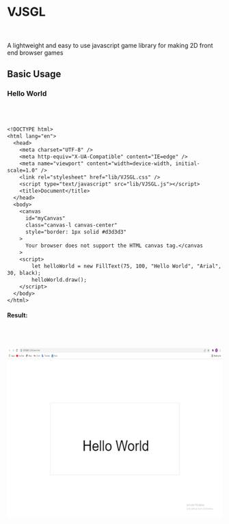 # VJSGL
<br></br>
A lightweight and easy to use javascript game library for making 2D front end browser games

## Basic Usage

### Hello World
<br></br>
```
<!DOCTYPE html>
<html lang="en">
  <head>
    <meta charset="UTF-8" />
    <meta http-equiv="X-UA-Compatible" content="IE=edge" />
    <meta name="viewport" content="width=device-width, initial-scale=1.0" />
    <link rel="stylesheet" href="lib/VJSGL.css" />
    <script type="text/javascript" src="lib/VJSGL.js"></script>
    <title>Document</title>
  </head>
  <body>
    <canvas
      id="myCanvas"
      class="canvas-l canvas-center"        
      style="border: 1px solid #d3d3d3"
    >
      Your browser does not support the HTML canvas tag.</canvas
    >
    <script>
        let helloWorld = new FillText(75, 100, "Hello World", "Arial", 30, black);
        helloWorld.draw();
    </script>
  </body>
</html>
```
#### Result:
<br></br>
<center><img src="resources/assets/images/helloWorld.png" alt="frog" width="600" height="400"/>  
